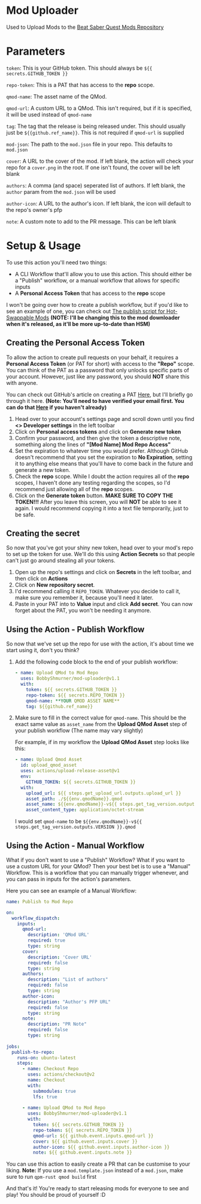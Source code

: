 # Mod Uploader
Used to Upload Mods to the [Beat Saber Quest Mods Repository](
https://github.com/QuestModding/QuestBeatSaberModsRepo)
# Parameters

`token`:
This is your GitHub token. This should always be `${{ secrets.GITHUB_TOKEN }}`

`repo-token`: This is a PAT that has access to the **repo** scope.

`qmod-name`: The asset name of the QMod. 

`qmod-url`: A custom URL to a QMod. This isn't required, but if it is specified, it will be used instead of `qmod-name`

`tag`: The tag that the release is being released under. This should usually just be `${{github.ref_name}}`. This is not required if `qmod-url` is supplied

`mod-json`: The path to the `mod.json` file in your repo. This defaults to `mod.json`

`cover`: A URL to the cover of the mod. If left blank, the action will check your repo for a `cover.png` in the root. If one isn't found, the cover will be left blank

`authors`: A comma (and space) seperated list of authors. If left blank, the `author` param from the `mod.json` will be used

`author-icon`: A URL to the author's icon. If left blank, the icon will default to the repo's owner's pfp

`note`: A custom note to add to the PR message. This can be left blank

# Setup & Usage

To use this action you'll need two things:
 - A CLI Workflow that'll allow you to use this action. This should either be a "Publish" workflow, or a manual workflow that allows for specific inputs
 - A **Personal Access Token** that has access to the **repo** scope

I won't be going over how to create a publish workflow, but if you'd like to see an example of one, you can check out [The publish script for Hot-Swappable Mods](https://github.com/BobbyShmurner/HotSwappableMods/blob/master/.github/workflows/publish.yml) **(NOTE: I'll be changing this to the mod downloader when it's released, as it'll be more up-to-date than HSM)**

## Creating the Personal Access Token

To allow the action to create pull requests on your behalf, it requires a **Personal Access Token** (or PAT for short) with access to the **"Repo"** scope. You can think of the PAT as a password that only unlocks specific parts of your account. However, just like any password, you should **NOT** share this with anyone.

You can check out GitHub's article on creating a PAT [Here](https://docs.github.com/en/authentication/keeping-your-account-and-data-secure/creating-a-personal-access-token#creating-a-token), but I'll briefly go through it here. **(Note: You'll need to have verified your email first. You can do that [Here](https://docs.github.com/en/github/getting-started-with-github/verifying-your-email-address) if you haven't already)**

1. Head over to your account's settings page and scroll down until you find **\<> Developer settings** in the left toolbar
2. Click on **Personal access tokens** and click on **Generate new token**
3. Confirm your password, and then give the token a descriptive note, something along the lines of **"[Mod Name] Mod Repo Access"**
4. Set the expiration to whatever time you would prefer. Although GitHub doesn't recommend that you set the expiration to **No Expiration**, setting it to anything else means that you'll have to come back in the future and generate a new token.
5. Check the **repo** scope. While I doubt the action requires all of the **repo** scopes, I haven't done any testing regarding the scopes, so I'd recommend just allowing all of the **repo** scopes.
6. Click on the **Generate token** button. **MAKE SURE TO COPY THE TOKEN!!!** After you leave this screen, you will **NOT** be able to see it again. I would recommend copying it into a text file temporarily, just to be safe.

## Creating the secret

So now that you've got your shiny new token, head over to your mod's repo to set up the token for use. We'll do this using **Action Secrets** so that people can't just go around stealing all your tokens.

1. Open up the repo's settings and click on **Secrets** in the left toolbar, and then click on **Actions**
2. Click on **New repository secret**.
3. I'd recommend calling it `REPO_TOKEN`. Whatever you decide to call it, make sure you remember it, because you'll need it later.
4. Paste in your PAT into to **Value** input and click **Add secret**. You can now forget about the PAT, you won't be needing it anymore.

## Using the Action - Publish Workflow

So now that we've set up the repo for use with the action, it's about time we start using it, don't you think?

1. Add the following code block to the end of your publish workflow:
    ```yml
    - name: Upload QMod to Mod Repo
      uses: BobbyShmurner/mod-uploader@v1.1
      with:
        token: ${{ secrets.GITHUB_TOKEN }}
        repo-token: ${{ secrets.REPO_TOKEN }}
        qmod-name: **YOUR QMOD ASSET NAME**
        tag: ${{github.ref_name}}
    ```
2. Make sure to fill in the correct value for `qmod-name`. This should be the exact same value as `asset_name` from the **Upload QMod Asset** step of your publish workflow (The name may vary slightly)

    For example, if in my workflow the **Upload QMod Asset** step looks like this:
    ```yml
    - name: Upload Qmod Asset
      id: upload_qmod_asset
      uses: actions/upload-release-asset@v1
      env:
        GITHUB_TOKEN: ${{ secrets.GITHUB_TOKEN }}
      with:
        upload_url: ${{ steps.get_upload_url.outputs.upload_url }}
        asset_path: ./${{env.qmodName}}.qmod
        asset_name: ${{env.qmodName}}-v${{ steps.get_tag_version.outputs.VERSION }}.qmod
        asset_content_type: application/octet-stream
    ```

    I would set `qmod-name` to be `${{env.qmodName}}-v${{ steps.get_tag_version.outputs.VERSION }}.qmod`
    
## Using the Action - Manual Workflow

What if you don't want to use a "Publish" Workflow? What if you want to use a custom URL for your QMod? Then your best bet is to use a "Manual" Workflow. This is a workflow that you can manually trigger whenever, and you can pass in inputs for the action's parameters.

Here you can see an example of a Manual Workflow:
```yml
name: Publish to Mod Repo

on: 
  workflow_dispatch:
    inputs:
      qmod-url:
        description: 'QMod URL'     
        required: true
        type: string
      cover:
        description: 'Cover URL'
        required: false 
        type: string
      authors:
        description: "List of authors"
        required: false 
        type: string
      author-icon:
        description: "Author's PFP URL"
        required: false 
        type: string
      note:
        description: "PR Note"
        required: false 
        type: string
        
jobs:
  publish-to-repo:
    runs-on: ubuntu-latest
    steps:
      - name: Checkout Repo
        uses: actions/checkout@v2
        name: Checkout
        with:
          submodules: true
          lfs: true
        
      - name: Upload QMod to Mod Repo
        uses: BobbyShmurner/mod-uploader@v1.1
        with:
          token: ${{ secrets.GITHUB_TOKEN }}
          repo-token: ${{ secrets.REPO_TOKEN }}
          qmod-url: ${{ github.event.inputs.qmod-url }}
          cover: ${{ github.event.inputs.cover }}
          author-icon: ${{ github.event.inputs.author-icon }}
          note: ${{ github.event.inputs.note }}
```

You can use this action to easily create a PR that can be customise to your liking.
**Note:** If you use a `mod.template.json` instead of a `mod.json`, make sure to run `qpm-rust qmod build` first

And that's it! You're ready to start releasing mods for everyone to see and play! You should be proud of yourself :D
